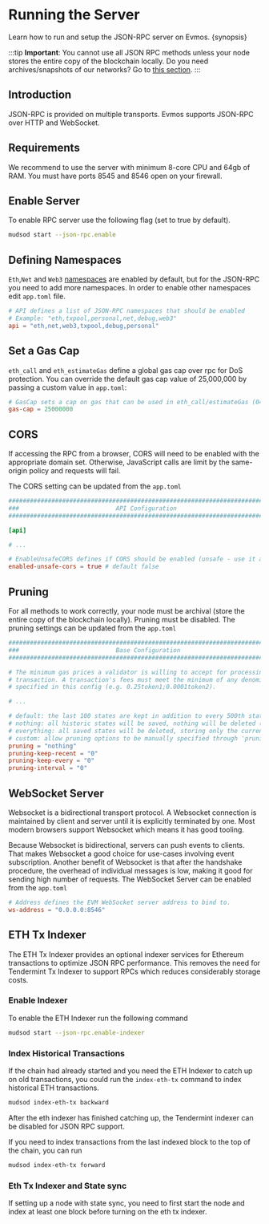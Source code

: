<!--
order: 2
-->

# Running the Server

Learn how to run and setup the JSON-RPC server on Evmos. {synopsis}

:::tip
**Important**: You cannot use all JSON RPC methods unless your node stores the entire copy of the blockchain locally. Do you need archives/snapshots of our networks? Go to [this section](https://docs.evmos.org/validators/snapshots_archives.html).
:::

## Introduction

JSON-RPC is provided on multiple transports. Evmos supports JSON-RPC over HTTP and WebSocket.

## Requirements

We recommend to use the server with minimum 8-core CPU and 64gb of RAM.
You must have ports 8545 and 8546 open on your firewall.

## Enable Server

To enable RPC server use the following flag (set to true by default).

```bash
mudsod start --json-rpc.enable
```

## Defining Namespaces

`Eth`,`Net` and `Web3` [namespaces](./namespaces.md) are enabled by default, but for the JSON-RPC you need to add more namespaces.
In order to enable other namespaces edit `app.toml` file.

```toml
# API defines a list of JSON-RPC namespaces that should be enabled
# Example: "eth,txpool,personal,net,debug,web3"
api = "eth,net,web3,txpool,debug,personal"
```

## Set a Gas Cap

`eth_call` and `eth_estimateGas` define a global gas cap over rpc for DoS protection. You can override the default gas cap value of 25,000,000 by passing a custom value in `app.toml`:

```toml
# GasCap sets a cap on gas that can be used in eth_call/estimateGas (0=infinite). Default: 25,000,000.
gas-cap = 25000000
```

## CORS

If accessing the RPC from a browser, CORS will need to be enabled with the appropriate domain set. Otherwise, JavaScript calls are limit by the same-origin policy and requests will fail.

The CORS setting can be updated from the `app.toml`

```toml
###############################################################################
###                           API Configuration                             ###
###############################################################################

[api]

# ...

# EnableUnsafeCORS defines if CORS should be enabled (unsafe - use it at your own risk).
enabled-unsafe-cors = true # default false
```

## Pruning

For all methods to work correctly, your node must be archival (store the entire copy of the blockchain locally). Pruning must be disabled.
The pruning settings can be updated from the `app.toml`

```toml
###############################################################################
###                           Base Configuration                            ###
###############################################################################

# The minimum gas prices a validator is willing to accept for processing a
# transaction. A transaction's fees must meet the minimum of any denomination
# specified in this config (e.g. 0.25token1;0.0001token2).

# ...

# default: the last 100 states are kept in addition to every 500th state; pruning at 10 block intervals
# nothing: all historic states will be saved, nothing will be deleted (i.e. archiving node)
# everything: all saved states will be deleted, storing only the current state; pruning at 10 block intervals
# custom: allow pruning options to be manually specified through 'pruning-keep-recent', 'pruning-keep-every', >
pruning = "nothing"
pruning-keep-recent = "0"
pruning-keep-every = "0"
pruning-interval = "0"
```

## WebSocket Server

Websocket is a bidirectional transport protocol. A Websocket connection is maintained by client and server until it is explicitly terminated by one. Most modern browsers support Websocket which means it has good tooling.

Because Websocket is bidirectional, servers can push events to clients. That makes Websocket a good choice for use-cases involving event subscription.
Another benefit of Websocket is that after the handshake procedure, the overhead of individual messages is low, making it good for sending high number of requests.
The WebSocket Server can be enabled from the `app.toml`

```toml
# Address defines the EVM WebSocket server address to bind to.
ws-address = "0.0.0.0:8546"
```

## ETH Tx Indexer

The ETH Tx Indexer provides an optional indexer services for Ethereum transactions to optimize JSON RPC performance. This removes the need for Tendermint Tx Indexer to support RPCs which reduces considerably storage costs.

### Enable Indexer

To enable the ETH Indexer run the following command

```bash
mudsod start --json-rpc.enable-indexer 
```

### Index Historical Transactions

If the chain had already started and you need the ETH Indexer to catch up on old transactions, you could run the `index-eth-tx` command to index historical ETH transactions.

```bash
mudsod index-eth-tx backward
```

After the eth indexer has finished catching up, the Tendermint indexer can be disabled for JSON RPC support.

If you need to index transactions from the last indexed block to the top of the chain, you can run

```bash
mudsod index-eth-tx forward
```

### Eth Tx Indexer and State sync

If setting up a node with state sync, you need to first start the node and index at least one block before turning on the eth tx indexer.
